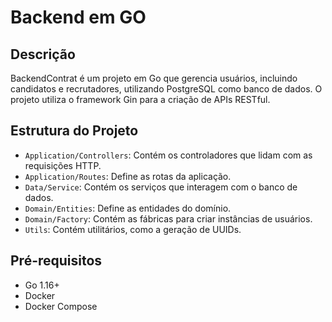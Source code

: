 # Backend em GO

## Descrição
BackendContrat é um projeto em Go que gerencia usuários, incluindo candidatos e recrutadores, utilizando PostgreSQL como banco de dados. O projeto utiliza o framework Gin para a criação de APIs RESTful.

## Estrutura do Projeto
- `Application/Controllers`: Contém os controladores que lidam com as requisições HTTP.
- `Application/Routes`: Define as rotas da aplicação.
- `Data/Service`: Contém os serviços que interagem com o banco de dados.
- `Domain/Entities`: Define as entidades do domínio.
- `Domain/Factory`: Contém as fábricas para criar instâncias de usuários.
- `Utils`: Contém utilitários, como a geração de UUIDs.

## Pré-requisitos
- Go 1.16+
- Docker
- Docker Compose

